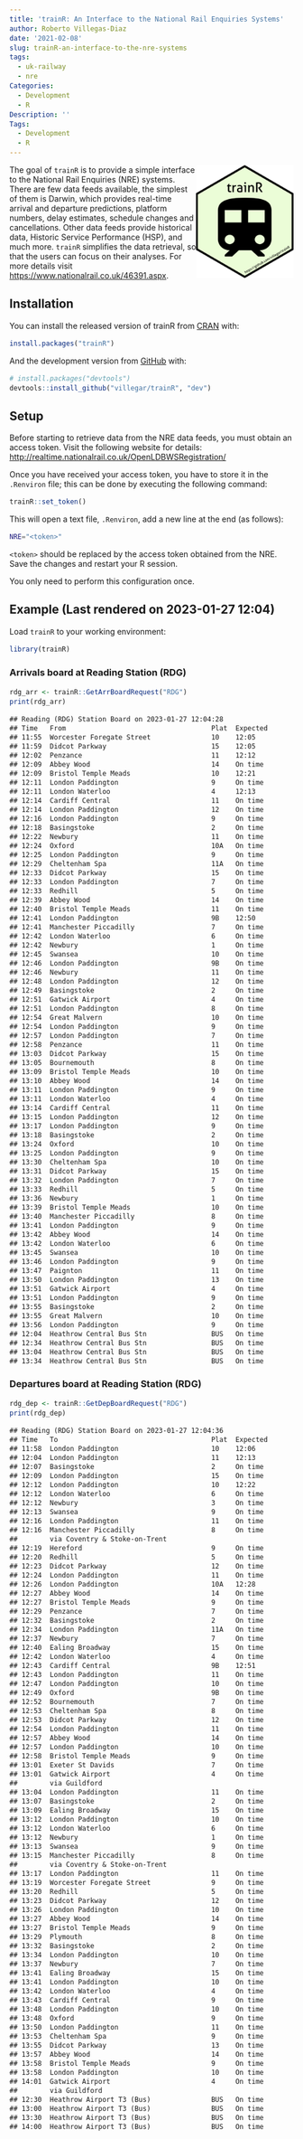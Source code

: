 ```yaml
---
title: 'trainR: An Interface to the National Rail Enquiries Systems'
author: Roberto Villegas-Diaz
date: '2021-02-08'
slug: trainR-an-interface-to-the-nre-systems
tags:
  - uk-railway
  - nre
Categories:
  - Development
  - R
Description: ''
Tags:
  - Development
  - R
---
```


<img src="https://raw.githubusercontent.com/villegar/trainR/main/inst/images/logo.png" alt="logo" align="right" height=200px/>

The goal of `trainR` is to provide a simple interface to the 
National Rail Enquiries (NRE) systems. There are few data feeds 
available, the simplest of them is Darwin, which provides real-time 
arrival and departure predictions, platform numbers, delay estimates, 
schedule changes and cancellations. Other data feeds provide historical 
data, Historic Service Performance (HSP), and much more. `trainR` 
simplifies the data retrieval, so that the users can focus on their 
analyses. For more details visit 
https://www.nationalrail.co.uk/46391.aspx.

## Installation

You can install the released version of trainR from [CRAN](https://CRAN.R-project.org) with:

``` r
install.packages("trainR")
```

And the development version from [GitHub](https://github.com/) with:

``` r
# install.packages("devtools")
devtools::install_github("villegar/trainR", "dev")
```

## Setup
Before starting to retrieve data from the NRE data feeds, you must obtain an access token. 
Visit the following website for details: http://realtime.nationalrail.co.uk/OpenLDBWSRegistration/

Once you have received your access token, you have to store it in the `.Renviron` file; this can be 
done by executing the following command:


```r
trainR::set_token()
```

This will open a text file, `.Renviron`, add a new line at the end (as follows):

```bash
NRE="<token>"
```

`<token>` should be replaced by the access token obtained from the NRE. Save the changes and restart 
your R session.

You only need to perform this configuration once.

## Example (Last rendered on 2023-01-27 12:04)

Load `trainR` to your working environment:

```r
library(trainR)
```

### Arrivals board at Reading Station (RDG)


```r
rdg_arr <- trainR::GetArrBoardRequest("RDG")
print(rdg_arr)
```

```
## Reading (RDG) Station Board on 2023-01-27 12:04:28
## Time   From                                    Plat  Expected
## 11:55  Worcester Foregate Street               10    12:05
## 11:59  Didcot Parkway                          15    12:05
## 12:02  Penzance                                11    12:12
## 12:09  Abbey Wood                              14    On time
## 12:09  Bristol Temple Meads                    10    12:21
## 12:11  London Paddington                       9     On time
## 12:11  London Waterloo                         4     12:13
## 12:14  Cardiff Central                         11    On time
## 12:14  London Paddington                       12    On time
## 12:16  London Paddington                       9     On time
## 12:18  Basingstoke                             2     On time
## 12:22  Newbury                                 11    On time
## 12:24  Oxford                                  10A   On time
## 12:25  London Paddington                       9     On time
## 12:29  Cheltenham Spa                          11A   On time
## 12:33  Didcot Parkway                          15    On time
## 12:33  London Paddington                       7     On time
## 12:33  Redhill                                 5     On time
## 12:39  Abbey Wood                              14    On time
## 12:40  Bristol Temple Meads                    11    On time
## 12:41  London Paddington                       9B    12:50
## 12:41  Manchester Piccadilly                   7     On time
## 12:42  London Waterloo                         6     On time
## 12:42  Newbury                                 1     On time
## 12:45  Swansea                                 10    On time
## 12:46  London Paddington                       9B    On time
## 12:46  Newbury                                 11    On time
## 12:48  London Paddington                       12    On time
## 12:49  Basingstoke                             2     On time
## 12:51  Gatwick Airport                         4     On time
## 12:51  London Paddington                       8     On time
## 12:54  Great Malvern                           10    On time
## 12:54  London Paddington                       9     On time
## 12:57  London Paddington                       7     On time
## 12:58  Penzance                                11    On time
## 13:03  Didcot Parkway                          15    On time
## 13:05  Bournemouth                             8     On time
## 13:09  Bristol Temple Meads                    10    On time
## 13:10  Abbey Wood                              14    On time
## 13:11  London Paddington                       9     On time
## 13:11  London Waterloo                         4     On time
## 13:14  Cardiff Central                         11    On time
## 13:15  London Paddington                       12    On time
## 13:17  London Paddington                       9     On time
## 13:18  Basingstoke                             2     On time
## 13:24  Oxford                                  10    On time
## 13:25  London Paddington                       9     On time
## 13:30  Cheltenham Spa                          10    On time
## 13:31  Didcot Parkway                          15    On time
## 13:32  London Paddington                       7     On time
## 13:33  Redhill                                 5     On time
## 13:36  Newbury                                 1     On time
## 13:39  Bristol Temple Meads                    10    On time
## 13:40  Manchester Piccadilly                   8     On time
## 13:41  London Paddington                       9     On time
## 13:42  Abbey Wood                              14    On time
## 13:42  London Waterloo                         6     On time
## 13:45  Swansea                                 10    On time
## 13:46  London Paddington                       9     On time
## 13:47  Paignton                                11    On time
## 13:50  London Paddington                       13    On time
## 13:51  Gatwick Airport                         4     On time
## 13:51  London Paddington                       9     On time
## 13:55  Basingstoke                             2     On time
## 13:55  Great Malvern                           10    On time
## 13:56  London Paddington                       9     On time
## 12:04  Heathrow Central Bus Stn                BUS   On time
## 12:34  Heathrow Central Bus Stn                BUS   On time
## 13:04  Heathrow Central Bus Stn                BUS   On time
## 13:34  Heathrow Central Bus Stn                BUS   On time
```

### Departures board at Reading Station (RDG)


```r
rdg_dep <- trainR::GetDepBoardRequest("RDG")
print(rdg_dep)
```

```
## Reading (RDG) Station Board on 2023-01-27 12:04:36
## Time   To                                      Plat  Expected
## 11:58  London Paddington                       10    12:06
## 12:04  London Paddington                       11    12:13
## 12:07  Basingstoke                             2     On time
## 12:09  London Paddington                       15    On time
## 12:12  London Paddington                       10    12:22
## 12:12  London Waterloo                         6     On time
## 12:12  Newbury                                 3     On time
## 12:13  Swansea                                 9     On time
## 12:16  London Paddington                       11    On time
## 12:16  Manchester Piccadilly                   8     On time
##        via Coventry & Stoke-on-Trent           
## 12:19  Hereford                                9     On time
## 12:20  Redhill                                 5     On time
## 12:23  Didcot Parkway                          12    On time
## 12:24  London Paddington                       11    On time
## 12:26  London Paddington                       10A   12:28
## 12:27  Abbey Wood                              14    On time
## 12:27  Bristol Temple Meads                    9     On time
## 12:29  Penzance                                7     On time
## 12:32  Basingstoke                             2     On time
## 12:34  London Paddington                       11A   On time
## 12:37  Newbury                                 7     On time
## 12:40  Ealing Broadway                         15    On time
## 12:42  London Waterloo                         4     On time
## 12:43  Cardiff Central                         9B    12:51
## 12:43  London Paddington                       11    On time
## 12:47  London Paddington                       10    On time
## 12:49  Oxford                                  9B    On time
## 12:52  Bournemouth                             7     On time
## 12:53  Cheltenham Spa                          8     On time
## 12:53  Didcot Parkway                          12    On time
## 12:54  London Paddington                       11    On time
## 12:57  Abbey Wood                              14    On time
## 12:57  London Paddington                       10    On time
## 12:58  Bristol Temple Meads                    9     On time
## 13:01  Exeter St Davids                        7     On time
## 13:01  Gatwick Airport                         4     On time
##        via Guildford                           
## 13:04  London Paddington                       11    On time
## 13:07  Basingstoke                             2     On time
## 13:09  Ealing Broadway                         15    On time
## 13:12  London Paddington                       10    On time
## 13:12  London Waterloo                         6     On time
## 13:12  Newbury                                 1     On time
## 13:13  Swansea                                 9     On time
## 13:15  Manchester Piccadilly                   8     On time
##        via Coventry & Stoke-on-Trent           
## 13:17  London Paddington                       11    On time
## 13:19  Worcester Foregate Street               9     On time
## 13:20  Redhill                                 5     On time
## 13:23  Didcot Parkway                          12    On time
## 13:26  London Paddington                       10    On time
## 13:27  Abbey Wood                              14    On time
## 13:27  Bristol Temple Meads                    9     On time
## 13:29  Plymouth                                8     On time
## 13:32  Basingstoke                             2     On time
## 13:34  London Paddington                       10    On time
## 13:37  Newbury                                 7     On time
## 13:41  Ealing Broadway                         15    On time
## 13:41  London Paddington                       10    On time
## 13:42  London Waterloo                         4     On time
## 13:43  Cardiff Central                         9     On time
## 13:48  London Paddington                       10    On time
## 13:48  Oxford                                  9     On time
## 13:50  London Paddington                       11    On time
## 13:53  Cheltenham Spa                          9     On time
## 13:55  Didcot Parkway                          13    On time
## 13:57  Abbey Wood                              14    On time
## 13:58  Bristol Temple Meads                    9     On time
## 13:58  London Paddington                       10    On time
## 14:01  Gatwick Airport                         4     On time
##        via Guildford                           
## 12:30  Heathrow Airport T3 (Bus)               BUS   On time
## 13:00  Heathrow Airport T3 (Bus)               BUS   On time
## 13:30  Heathrow Airport T3 (Bus)               BUS   On time
## 14:00  Heathrow Airport T3 (Bus)               BUS   On time
```
